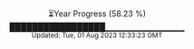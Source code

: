 <p align="center">
⏳Year Progress (58.23 %) <br>
█████████████████▁▁▁▁▁▁▁▁▁▁▁▁▁ <br>
<sub>Updated: Tue, 01 Aug 2023 12:33:23 GMT</sub>
</p>

